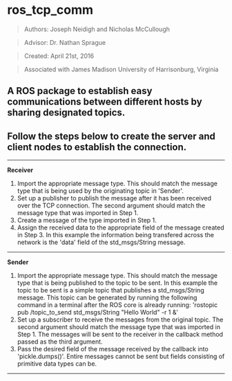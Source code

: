 # **ros_tcp_comm**
> Authors: Joseph Neidigh and Nicholas McCullough

> Advisor: Dr. Nathan Sprague

> Created: April 21st, 2016

> Associated with James Madison University of Harrisonburg, Virginia

A ROS package to establish easy communications between different hosts by sharing designated topics.
----------

Follow the steps below to create the server and client nodes to establish the connection.
----------
-------------
**Receiver**

 1. Import the appropriate message type. This should match the message type that is being used by the originating topic in 'Sender'.
 2. Set up a publisher to publish the message after it has been received over the TCP connection. The second argument should match the message type that was imported in Step 1.
 3. Create a message of the type imported in Step 1.
 4. Assign the received data to the appropriate field of the message created in Step 3. In this example the information being transfered across the network is the 'data' field of the std_msgs/String message.

----------


**Sender**

 1. Import the appropriate message type. This should match the message type that is being published to the topic to be sent. In this example the topic to be sent is a simple topic that publishes a std_msgs/String message. This topic can be generated by running the following command in a terminal after the ROS core is already running: 'rostopic pub /topic_to_send std_msgs/String "Hello World" -r 1 &'
 2. Set up a subscriber to receive the messages from the original topic. The second argument should match the message type that was imported in Step 1. The messages will be sent to the receiver in the callback method passed as the third argument.
 3. Pass the desired field of the message received by the callback into 'pickle.dumps()'. Entire messages cannot be sent but fields consisting of primitive data types can be.

----------
